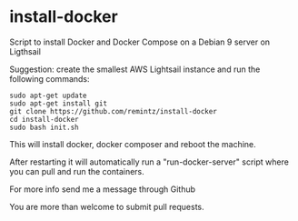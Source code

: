 # install-docker
Script to install Docker and Docker Compose on a Debian 9 server on Ligthsail

Suggestion: create the smallest AWS Lightsail instance and run the following commands:

```
sudo apt-get update
sudo apt-get install git
git clone https://github.com/remintz/install-docker
cd install-docker
sudo bash init.sh
```

This will install docker, docker composer and reboot the machine.

After restarting it will automatically run a "run-docker-server" script where you can pull and run the containers.

For more info send me a message through Github

You are more than welcome to submit pull requests.
